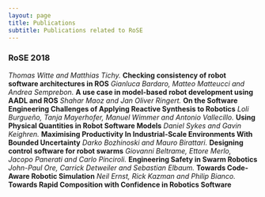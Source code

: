 ```yaml
---
layout: page
title: Publications
subtitle: Publications related to RoSE
---
```


### RoSE 2018

_Thomas Witte and Matthias Tichy._ **Checking consistency of robot software architectures in ROS**
_Gianluca Bardaro, Matteo Matteucci and Andrea Semprebon._ **A use case in model-based robot development using AADL and ROS**
_Shahar Maoz and Jan Oliver Ringert._ **On the Software Engineering Challenges of Applying Reactive Synthesis to Robotics**
_Loli Burgueño, Tanja Mayerhofer, Manuel Wimmer and Antonio Vallecillo._ **Using Physical Quantities in Robot Software Models**
_Daniel Sykes and Gavin Keighren._ **Maximising Productivity In Industrial-Scale Environments With Bounded Uncertainty**
_Darko Bozhinoski and Mauro Birattari._ **Designing control software for robot swarms**
_Giovanni Beltrame, Ettore Merlo, Jacopo Panerati and Carlo Pinciroli._ **Engineering Safety in Swarm Robotics**
_John-Paul Ore, Carrick Detweiler and Sebastian Elbaum._ **Towards Code-Aware Robotic Simulation**
_Neil Ernst, Rick Kazman and Philip Bianco._ **Towards Rapid Composition with Confidence in Robotics Software**
